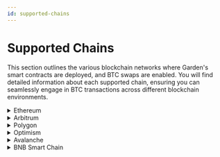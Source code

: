 ```yaml
---
id: supported-chains
---
```


# Supported Chains
This section outlines the various blockchain networks where Garden's smart contracts are deployed, and BTC swaps are enabled. You will find detailed information about each supported chain, ensuring you can seamlessly engage in BTC transactions across different blockchain environments. 

<details>
<summary>Ethereum</summary>

BTC on the Bitcoin chain to WBTC on the Ethereum chain and vice versa.
</details>


<details>
<summary>Arbitrum</summary>

BTC on the Bitcoin chain to WBTC on the Arbitrum chain and vice versa.
</details>

<details>
<summary>Polygon</summary>

WBTC on any chain to WBTC on Polygon.
</details>

<details>
<summary>Optimism</summary>

WBTC on any chain to WBTC on Optimism.
</details>

<details>
<summary>Avalanche</summary>

BTC.b on Avalanche to WBTC (any chain) / BTCB (BNB Smart Chain) 
</details>

<details>
<summary>BNB Smart Chain</summary>

BTCB on BNB Smart Chain to WBTC (any chain) / BTC.b (Avalanche chain) 
</details>